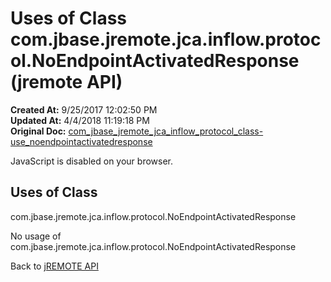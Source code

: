 # Uses of Class com.jbase.jremote.jca.inflow.protocol.NoEndpointActivatedResponse (jremote API)

**Created At:** 9/25/2017 12:02:50 PM  
**Updated At:** 4/4/2018 11:19:18 PM  
**Original Doc:** [com_jbase_jremote_jca_inflow_protocol_class-use_noendpointactivatedresponse](https://docs.jbase.com/39265-class-use/com_jbase_jremote_jca_inflow_protocol_class-use_noendpointactivatedresponse)  

<!--<br>    try {<br>        if (location.href.indexOf('is-external=true') == -1) {<br>            parent.document.title="Uses of Class com.jbase.jremote.jca.inflow.protocol.NoEndpointActivatedResponse (jremote   API)";<br>        }<br>    }<br>    catch(err) {<br>    }<br>//-->
JavaScript is disabled on your browser.



<!--<br>  allClassesLink = document.getElementById("allclasses\_navbar\_top");<br>  if(window==top) {<br>    allClassesLink.style.display = "block";<br>  }<br>  else {<br>    allClassesLink.style.display = "none";<br>  }<br>  //-->

## Uses of Class
com.jbase.jremote.jca.inflow.protocol.NoEndpointActivatedResponse

No usage of com.jbase.jremote.jca.inflow.protocol.NoEndpointActivatedResponse

Back to [jREMOTE API](com_jbase_jremote_package-summary)
